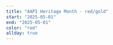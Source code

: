 ```yaml
---
title: "AAPI Heritage Month - red/gold"
start: "2025-05-01"
end: "2025-05-01"
color: "red"
allday: true
---
```


